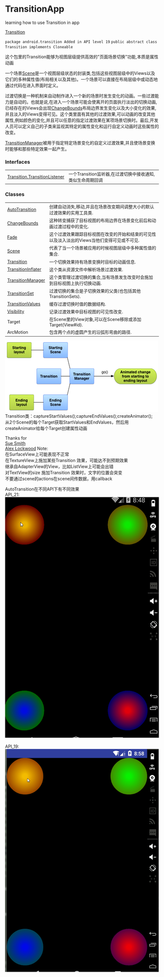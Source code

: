 # TransitionApp
learning how to use Transition in app

[Transition](http://www.android-doc.com/reference/android/transition/package-summary.html)

`package android.transition Added in API level 19`
`public abstract class Transition implements Cloneable`

这个包里的Transition能够为视图层级提供高效的"页面场景切换"功能,本质是属性动画

一个场景[Scene](http://www.android-doc.com/reference/android/transition/Scene.html)是一个视图层级状态的封装类,包括这些视图层级中的Views以及它们的多种属性值(布局相关以及其他)。一个场景可以直接在布局层级中或动态地通过代码在进入界面时定义。

过渡切换是一种机制来自动制作进入一个新的场景时发生变化的动画。一些过渡能力是自动的。也就是说,在进入一个场景可能会使离开的页面执行淡出的切换动画,已经存在的Views会出现[ChangeBounds](http://www.android-doc.com/reference/android/transition/ChangeBounds.html)布局边界发生变化以及大小变化的效果,并且淡入的Views变得可见。这个类里面有其他的过渡效果,可以动画的改变其他属性,例如颜色的变化,并且可以任意的指定过渡效果在某项场景切换时。最后,开发人员可以定义自己的子类来监视其特定的属性变化和运行自定义动画时这些属性的改变。

[TransitionManager](http://www.android-doc.com/reference/android/transition/TransitionManager.html)被用于指定特定场景变化的自定义过渡效果,并且使场景变换时能够和那些特定效果一起产生。

### Interfaces
<table>
    <tr>
        <td><a href="http://www.android-doc.com/reference/android/transition/Transition.TransitionListener.html">Transition.TransitionListener</a></td>
        <td>一个Transition监听器,在过渡切换中接收通知,类似生命周期回调</td>
    </tr>
</table>

### Classes
<table>
        <tr>
            <td><a href="http://www.android-doc.com/reference/android/transition/AutoTransition.html">AutoTransition</a></td>
            <td>创建自动消失,移动,并且在场景改变期间调整大小的默认过渡效果的实用工具类.&nbsp;</td>
        </tr>
        <tr>
            <td><a href="http://www.android-doc.com/reference/android/transition/ChangeBounds.html">ChangeBounds</a></td>
            <td>这种转变捕获了目标视图的布局边界在场景变化前后和动画过渡过程中的变化.&nbsp;</td>
        </tr>
        <tr>
            <td><a href="http://www.android-doc.com/reference/android/transition/Fade.html">Fade</a></td>
            <td>这个过渡效果跟踪目标视图在改变的开始和结束的可见性以及淡入淡出的Views当他们变得可见或不可见.&nbsp;</td>
        </tr>
        <tr>
            <td><a href="http://www.android-doc.com/reference/android/transition/Scene.html">Scene</a></td>
            <td>代表了当一个场景被应用的时候视图层级中多种属性值的集合.&nbsp;</td>
        </tr>
        <tr>
            <td><a href="http://www.android-doc.com/reference/android/transition/Transition.html">Transition</a></td>
            <td>一个切换效果持有场景变换时目标的动画信息.&nbsp;</td>
        </tr>
        <tr>
            <td><a href="http://www.android-doc.com/reference/android/transition/TransitionInflater.html">TransitionInflater</a></td>
            <td>这个类从资源文件中解析场景过渡效果.&nbsp;</td>
        </tr>
        <tr>
            <td><a href="http://www.android-doc.com/reference/android/transition/TransitionManager.html">TransitionManager</a></td>
            <td>这个类管理过渡切换的集合,当有场景发生改变时会施加到目标视图上执行切换动画.&nbsp;</td>
        </tr>
        <tr>
            <td><a href="http://www.android-doc.com/reference/android/transition/TransitionSet.html">TransitionSet</a></td>
            <td>过渡切换的集合是子切换效果的父类(也包括其他TransitionSets).&nbsp;</td>
        </tr>
        <tr>
            <td><a href="http://www.android-doc.com/reference/android/transition/TransitionValues.html">TransitionValues</a></td>
            <td>缓存过渡切换时值的数据结构.&nbsp;</td>
        </tr>
        <tr>
            <td><a href="http://www.android-doc.com/reference/android/transition/Visibility.html">Visibility</a></td>
            <td>记录过渡效果中目标视图的可见性改变.&nbsp;</td>
        </tr>
        <tr>
            <td>Target</td>
            <td>在Scene里的View对象,可以在Scene移除或添加Target(View#id).&nbsp;</td>
        </tr>
        <tr>
            <td>ArcMotion</td>
            <td>包含两个点的虚圆产生的沿弧形弯曲的路径.&nbsp;</td>
        </tr>
  </table>

![img](https://github.com/willkernel/TransitionApp/blob/master/pngs/flow.png)<br>
Transition类：captureStartValues();captureEndValues();createAnimator();<br>
从2个Scene的每个Target获取StartValues和EndValues，然后用createAnimator给每个Target创建属性动画<br>

Thanks for<br>
[Sue Smith](http://code.tutsplus.com/tutorials/an-introduction-to-android-transitions--cms-21640)<br>
[Alex Lockwood](http://www.androiddesignpatterns.com/2014/12/activity-fragment-transitions-in-android-lollipop-part1.html#footnote1)
Note:<br>
在SurfaceView上可能表现不正常<br>
在TextureView上施加某些Transition 效果，可能达不到预期效果<br>
继承自AdapterView的View，比如ListView上可能会出错<br>
对TextView的size 施加Transition 效果时，文字的位置会突变<br>
不要通过scene的actions在scene间传数据，用callback<br>

AutoTransition在不同API下有不同效果<br>
API_21:<br>
![img](https://github.com/willkernel/TransitionApp/blob/master/pngs/api21.gif)<br><br>
API_19:<br>
![img](https://github.com/willkernel/TransitionApp/blob/master/pngs/api19.gif)<br>